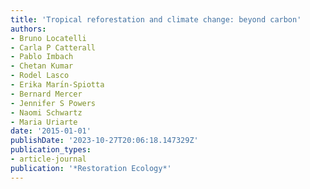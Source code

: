 ```yaml
---
title: 'Tropical reforestation and climate change: beyond carbon'
authors:
- Bruno Locatelli
- Carla P Catterall
- Pablo Imbach
- Chetan Kumar
- Rodel Lasco
- Erika Marı́n-Spiotta
- Bernard Mercer
- Jennifer S Powers
- Naomi Schwartz
- Maria Uriarte
date: '2015-01-01'
publishDate: '2023-10-27T20:06:18.147329Z'
publication_types:
- article-journal
publication: '*Restoration Ecology*'
---
```

